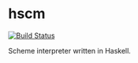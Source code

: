 hscm 
====

[![Build Status](https://travis-ci.org/mdlugajczyk/hscm.svg?branch=master)](https://travis-ci.org/mdlugajczyk/hscm)

Scheme interpreter written in Haskell.
